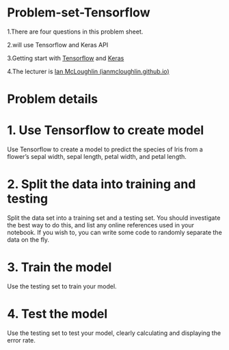 # Problem-set-Tensorflow
1.There are four questions in this problem sheet.

2.will use Tensorflow and Keras API

3.Getting start with [Tensorflow](www.tensorflow.org) and [Keras](keras.io)

4.The lecturer is [Ian McLoughlin (ianmcloughlin.github.io)](https://ianmcloughlin.github.io/)
# Problem details
# 1. Use Tensorflow to create model

Use Tensorflow to create a model to predict the species of Iris from a flower’s sepal width, sepal length, petal width, and petal length.

# 2. Split the data into training and testing

Split the data set into a training set and a testing set. You should investigate the best way to do this, and list any online references used in your notebook. If you wish to, you can write some code to randomly separate the data on the fly.

# 3. Train the model

Use the testing set to train your model.

# 4. Test the model

Use the testing set to test your model, clearly calculating and displaying the error rate.
